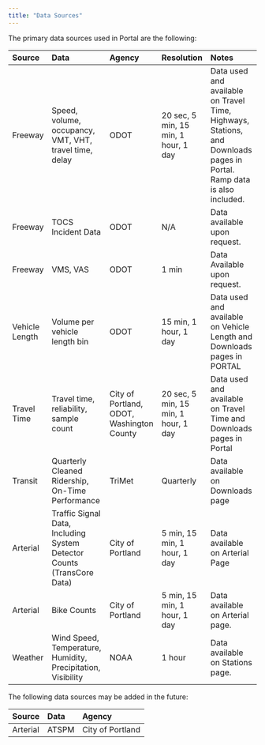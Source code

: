 ```yaml
---
title: "Data Sources"
---
```


The primary data sources used in Portal are the following:

| Source | Data | Agency | Resolution | Notes |
| :----- | :--- | :----- | :--------- | :---- |
| Freeway | Speed, volume, occupancy, VMT, VHT, travel time, delay | ODOT | 20 sec, 5 min, 15 min, 1 hour, 1 day | Data used and available on Travel Time, Highways, Stations, and Downloads pages in Portal. Ramp data is also included. |
| Freeway | TOCS Incident Data | ODOT | N/A | Data available upon request. |
| Freeway | VMS, VAS | ODOT | 1 min | Data Available upon request. |
| Vehicle Length | Volume per vehicle length bin | ODOT | 15 min, 1 hour, 1 day | Data used and available on Vehicle Length and Downloads pages in PORTAL |
| Travel Time | Travel time, reliability, sample count | City of Portland, ODOT, Washington County | 20 sec, 5 min, 15 min, 1 hour, 1 day | Data used and available on Travel Time and Downloads pages in Portal |
| Transit | Quarterly Cleaned Ridership, On-Time Performance | TriMet | Quarterly | Data available on Downloads page |
| Arterial | Traffic Signal Data, Including System Detector Counts (TransCore Data) | City of Portland | 5 min, 15 min, 1 hour, 1 day | Data available on Arterial Page |
| Arterial | Bike Counts | City of Portland | 5 min, 15 min, 1 hour, 1 day | Data available on Arterial page. |
| Weather | Wind Speed, Temperature, Humidity, Precipitation, Visibility | NOAA | 1 hour | Data available on Stations page. |

The following data sources may be added in the future:

| Source | Data | Agency |
| :----- | :--- | :----- |
| Arterial | ATSPM | City of Portland |
